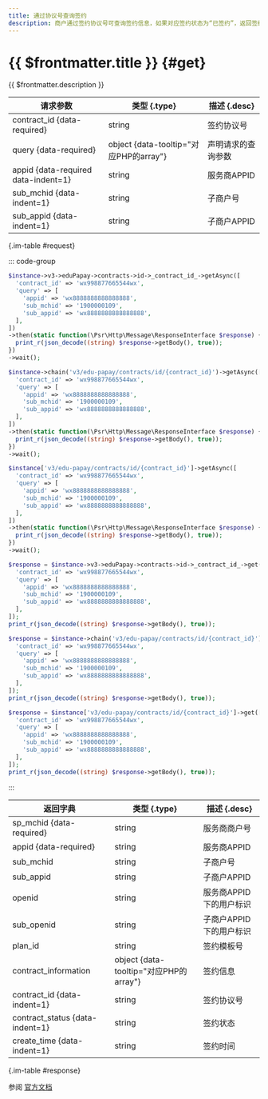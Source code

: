 ```yaml
---
title: 通过协议号查询签约
description: 商户通过签约协议号可查询签约信息，如果对应签约状态为“已签约”，返回签约信息，如果对应签约状态为“已解约”，返回明确错误码
---
```


# {{ $frontmatter.title }} {#get}

{{ $frontmatter.description }}

| 请求参数 | 类型 {.type} | 描述 {.desc}
| --- | --- | ---
| contract_id {data-required} | string | 签约协议号
| query {data-required} | object {data-tooltip="对应PHP的array"} | 声明请求的查询参数
| appid {data-required data-indent=1} | string | 服务商APPID
| sub_mchid {data-indent=1} | string | 子商户号
| sub_appid {data-indent=1} | string | 子商户APPID

{.im-table #request}

::: code-group

```php [异步纯链式]
$instance->v3->eduPapay->contracts->id->_contract_id_->getAsync([
  'contract_id' => 'wx998877665544wx',
  'query' => [
    'appid' => 'wx8888888888888888',
    'sub_mchid' => '1900000109',
    'sub_appid' => 'wx8888888888888888',
  ],
])
->then(static function(\Psr\Http\Message\ResponseInterface $response) {
  print_r(json_decode((string) $response->getBody(), true));
})
->wait();
```

```php [异步声明式]
$instance->chain('v3/edu-papay/contracts/id/{contract_id}')->getAsync([
  'contract_id' => 'wx998877665544wx',
  'query' => [
    'appid' => 'wx8888888888888888',
    'sub_mchid' => '1900000109',
    'sub_appid' => 'wx8888888888888888',
  ],
])
->then(static function(\Psr\Http\Message\ResponseInterface $response) {
  print_r(json_decode((string) $response->getBody(), true));
})
->wait();
```

```php [异步属性式]
$instance['v3/edu-papay/contracts/id/{contract_id}']->getAsync([
  'contract_id' => 'wx998877665544wx',
  'query' => [
    'appid' => 'wx8888888888888888',
    'sub_mchid' => '1900000109',
    'sub_appid' => 'wx8888888888888888',
  ],
])
->then(static function(\Psr\Http\Message\ResponseInterface $response) {
  print_r(json_decode((string) $response->getBody(), true));
})
->wait();
```

```php [同步纯链式]
$response = $instance->v3->eduPapay->contracts->id->_contract_id_->get([
  'contract_id' => 'wx998877665544wx',
  'query' => [
    'appid' => 'wx8888888888888888',
    'sub_mchid' => '1900000109',
    'sub_appid' => 'wx8888888888888888',
  ],
]);
print_r(json_decode((string) $response->getBody(), true));
```

```php [同步声明式]
$response = $instance->chain('v3/edu-papay/contracts/id/{contract_id}')->get([
  'contract_id' => 'wx998877665544wx',
  'query' => [
    'appid' => 'wx8888888888888888',
    'sub_mchid' => '1900000109',
    'sub_appid' => 'wx8888888888888888',
  ],
]);
print_r(json_decode((string) $response->getBody(), true));
```

```php [同步属性式]
$response = $instance['v3/edu-papay/contracts/id/{contract_id}']->get([
  'contract_id' => 'wx998877665544wx',
  'query' => [
    'appid' => 'wx8888888888888888',
    'sub_mchid' => '1900000109',
    'sub_appid' => 'wx8888888888888888',
  ],
]);
print_r(json_decode((string) $response->getBody(), true));
```

:::

| 返回字典 | 类型 {.type} | 描述 {.desc}
| --- | --- | ---
| sp_mchid {data-required}| string | 服务商商户号
| appid {data-required}| string | 服务商APPID
| sub_mchid | string | 子商户号
| sub_appid | string | 子商户APPID
| openid | string | 服务商APPID下的用户标识
| sub_openid | string | 子商户APPID下的用户标识
| plan_id | string | 签约模板号
| contract_information | object {data-tooltip="对应PHP的array"} | 签约信息
| contract_id {data-indent=1} | string | 签约协议号
| contract_status {data-indent=1} | string | 签约状态
| create_time {data-indent=1} | string | 签约时间

{.im-table #response}

参阅 [官方文档](https://pay.weixin.qq.com/wiki/doc/apiv3/Offline/apis/chapter5_2_2.shtml)
